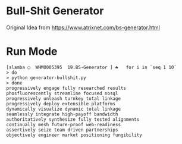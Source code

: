 # Bull-Shit Generator
 Original Idea from https://www.atrixnet.com/bs-generator.html

 # Run Mode

 ```
[slamba ◯  WHM0005395  19.BS-Generator ] ☘   for i in `seq 1 10`
> do
> python generator-bullshit.py
> done
progressively engage fully researched results
phosfluorescently streamline focused nosql
progressively unleash turnkey total linkage
progressively deploy extensible platforms
dynamically visualize dynamic total linkage
seamlessly integrate high-payoff bandwidth
authoritatively synthesize fully tested alignments
continually mesh future-proof web-readiness
assertively seize team driven partnerships
objectively engineer market positioning fungibility
 ```
